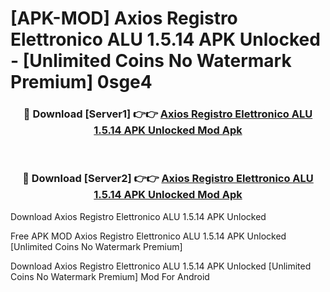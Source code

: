 # [APK-MOD] Axios Registro Elettronico ALU 1.5.14 APK Unlocked - [Unlimited Coins No Watermark Premium] 0sge4



<div align="center">
<h3>🔴 Download [Server1] 👉👉 <a href="https://momento.my/?title=Axios_Registro_Elettronico_ALU_1.5.14_APK_Unlocked">Axios Registro Elettronico ALU 1.5.14 APK Unlocked Mod Apk</a></h3><br>

<h3>🔴 Download [Server2] 👉👉 <a href="https://momento.my/?title=Axios_Registro_Elettronico_ALU_1.5.14_APK_Unlocked">Axios Registro Elettronico ALU 1.5.14 APK Unlocked Mod Apk</a></h3>
</div>



Download Axios Registro Elettronico ALU 1.5.14 APK Unlocked 

Free APK MOD Axios Registro Elettronico ALU 1.5.14 APK Unlocked [Unlimited Coins No Watermark Premium]

Download Axios Registro Elettronico ALU 1.5.14 APK Unlocked [Unlimited Coins No Watermark Premium] Mod For Android
